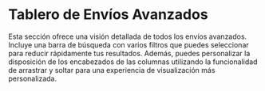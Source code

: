 # Tablero de Envíos Avanzados

Esta sección ofrece una visión detallada de todos los envíos avanzados. Incluye una barra de búsqueda con varios filtros que puedes seleccionar para reducir rápidamente tus resultados. Además, puedes personalizar la disposición de los encabezados de las columnas utilizando la funcionalidad de arrastrar y soltar para una experiencia de visualización más personalizada.
